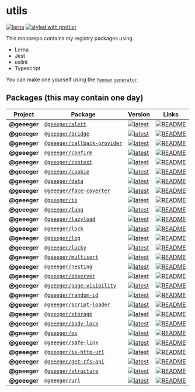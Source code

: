 # utils

[![lerna](https://img.shields.io/badge/maintained%20with-lerna-cc00ff.svg)](https://lerna.js.org/)
[![styled with prettier](https://img.shields.io/badge/styled_with-prettier-ff69b4.svg)](https://github.com/prettier/prettier)

This monorepo contains my registry packages using

* Lerna
* Jest
* eslint
* Typescript

You can make one yourself using the [`Yeoman`](https://yeoman.io/) [`generator`](https://github.com/GaryB432/generator-lerna-typescript).

## Packages (this may contain one day)

| Project | Package | Version | Links |
|---|---|---|---|
**@geeeger** | [`@geeeger/alert`](https://npmjs.com/package/@geeeger/alert) | [![latest](https://img.shields.io/npm/v/@geeeger/alert/latest.svg)](https://npmjs.com/package/@geeeger/alert) | [![README](https://img.shields.io/badge/README--green.svg)](/packages/alert/README.md)
**@geeeger** | [`@geeeger/bridge`](https://npmjs.com/package/@geeeger/bridge) | [![latest](https://img.shields.io/npm/v/@geeeger/bridge/latest.svg)](https://npmjs.com/package/@geeeger/bridge) | [![README](https://img.shields.io/badge/README--green.svg)](/packages/bridge/README.md)
**@geeeger** | [`@geeeger/callback-provider`](https://npmjs.com/package/@geeeger/callback-provider) | [![latest](https://img.shields.io/npm/v/@geeeger/callback-provider/latest.svg)](https://npmjs.com/package/@geeeger/callback-provider) | [![README](https://img.shields.io/badge/README--green.svg)](/packages/callback-provider/README.md)
**@geeeger** | [`@geeeger/confirm`](https://npmjs.com/package/@geeeger/confirm) | [![latest](https://img.shields.io/npm/v/@geeeger/confirm/latest.svg)](https://npmjs.com/package/@geeeger/confirm) | [![README](https://img.shields.io/badge/README--green.svg)](/packages/confirm/README.md)
**@geeeger** | [`@geeeger/context`](https://npmjs.com/package/@geeeger/context) | [![latest](https://img.shields.io/npm/v/@geeeger/context/latest.svg)](https://npmjs.com/package/@geeeger/context) | [![README](https://img.shields.io/badge/README--green.svg)](/packages/context/README.md)
**@geeeger** | [`@geeeger/cookie`](https://npmjs.com/package/@geeeger/cookie) | [![latest](https://img.shields.io/npm/v/@geeeger/cookie/latest.svg)](https://npmjs.com/package/@geeeger/cookie) | [![README](https://img.shields.io/badge/README--green.svg)](/packages/cookie/README.md)
**@geeeger** | [`@geeeger/data`](https://npmjs.com/package/@geeeger/data) | [![latest](https://img.shields.io/npm/v/@geeeger/data/latest.svg)](https://npmjs.com/package/@geeeger/data) | [![README](https://img.shields.io/badge/README--green.svg)](/packages/data/README.md)
**@geeeger** | [`@geeeger/face-coverter`](https://npmjs.com/package/@geeeger/face-coverter) | [![latest](https://img.shields.io/npm/v/@geeeger/face-coverter/latest.svg)](https://npmjs.com/package/@geeeger/face-coverter) | [![README](https://img.shields.io/badge/README--green.svg)](/packages/face-coverter/README.md)
**@geeeger** | [`@geeeger/is`](https://npmjs.com/package/@geeeger/is) | [![latest](https://img.shields.io/npm/v/@geeeger/is/latest.svg)](https://npmjs.com/package/@geeeger/is) | [![README](https://img.shields.io/badge/README--green.svg)](/packages/is/README.md)
**@geeeger** | [`@geeeger/lang`](https://npmjs.com/package/@geeeger/lang) | [![latest](https://img.shields.io/npm/v/@geeeger/lang/latest.svg)](https://npmjs.com/package/@geeeger/lang) | [![README](https://img.shields.io/badge/README--green.svg)](/packages/lang/README.md)
**@geeeger** | [`@geeeger/lazyload`](https://npmjs.com/package/@geeeger/lazyload) | [![latest](https://img.shields.io/npm/v/@geeeger/lazyload/latest.svg)](https://npmjs.com/package/@geeeger/lazyload) | [![README](https://img.shields.io/badge/README--green.svg)](/packages/lazyload/README.md)
**@geeeger** | [`@geeeger/lock`](https://npmjs.com/package/@geeeger/lock) | [![latest](https://img.shields.io/npm/v/@geeeger/lock/latest.svg)](https://npmjs.com/package/@geeeger/lock) | [![README](https://img.shields.io/badge/README--green.svg)](/packages/lock/README.md)
**@geeeger** | [`@geeeger/log`](https://npmjs.com/package/@geeeger/log) | [![latest](https://img.shields.io/npm/v/@geeeger/log/latest.svg)](https://npmjs.com/package/@geeeger/log) | [![README](https://img.shields.io/badge/README--green.svg)](/packages/log/README.md)
**@geeeger** | [`@geeeger/lucky`](https://npmjs.com/package/@geeeger/lucky) | [![latest](https://img.shields.io/npm/v/@geeeger/lucky/latest.svg)](https://npmjs.com/package/@geeeger/lucky) | [![README](https://img.shields.io/badge/README--green.svg)](/packages/lucky/README.md)
**@geeeger** | [`@geeeger/multisort`](https://npmjs.com/package/@geeeger/multisort) | [![latest](https://img.shields.io/npm/v/@geeeger/multisort/latest.svg)](https://npmjs.com/package/@geeeger/multisort) | [![README](https://img.shields.io/badge/README--green.svg)](/packages/multisort/README.md)
**@geeeger** | [`@geeeger/nesting`](https://npmjs.com/package/@geeeger/nesting) | [![latest](https://img.shields.io/npm/v/@geeeger/nesting/latest.svg)](https://npmjs.com/package/@geeeger/nesting) | [![README](https://img.shields.io/badge/README--green.svg)](/packages/nesting/README.md)
**@geeeger** | [`@geeeger/observer`](https://npmjs.com/package/@geeeger/observer) | [![latest](https://img.shields.io/npm/v/@geeeger/observer/latest.svg)](https://npmjs.com/package/@geeeger/observer) | [![README](https://img.shields.io/badge/README--green.svg)](/packages/observer/README.md)
**@geeeger** | [`@geeeger/page-visibility`](https://npmjs.com/package/@geeeger/page-visibility) | [![latest](https://img.shields.io/npm/v/@geeeger/page-visibility/latest.svg)](https://npmjs.com/package/@geeeger/page-visibility) | [![README](https://img.shields.io/badge/README--green.svg)](/packages/page-visibility/README.md)
**@geeeger** | [`@geeeger/random-id`](https://npmjs.com/package/@geeeger/random-id) | [![latest](https://img.shields.io/npm/v/@geeeger/random-id/latest.svg)](https://npmjs.com/package/@geeeger/random-id) | [![README](https://img.shields.io/badge/README--green.svg)](/packages/random-id/README.md)
**@geeeger** | [`@geeeger/script-loader`](https://npmjs.com/package/@geeeger/script-loader) | [![latest](https://img.shields.io/npm/v/@geeeger/script-loader/latest.svg)](https://npmjs.com/package/@geeeger/script-loader) | [![README](https://img.shields.io/badge/README--green.svg)](/packages/script-loader/README.md)
**@geeeger** | [`@geeeger/storage`](https://npmjs.com/package/@geeeger/storage) | [![latest](https://img.shields.io/npm/v/@geeeger/storage/latest.svg)](https://npmjs.com/package/@geeeger/storage) | [![README](https://img.shields.io/badge/README--green.svg)](/packages/storage/README.md)
**@geeeger** | [`@geeeger/body-lock`](https://npmjs.com/package/@geeeger/body-lock) | [![latest](https://img.shields.io/npm/v/@geeeger/body-lock/latest.svg)](https://npmjs.com/package/@geeeger/body-lock) | [![README](https://img.shields.io/badge/README--green.svg)](/packages/body-lock/README.md)
**@geeeger** | [`@geeeger/os`](https://npmjs.com/package/@geeeger/os) | [![latest](https://img.shields.io/npm/v/@geeeger/os/latest.svg)](https://npmjs.com/package/@geeeger/os) | [![README](https://img.shields.io/badge/README--green.svg)](/packages/os/README.md)
**@geeeger** | [`@geeeger/safe-link`](https://npmjs.com/package/@geeeger/safe-link) | [![latest](https://img.shields.io/npm/v/@geeeger/safe-link/latest.svg)](https://npmjs.com/package/@geeeger/safe-link) | [![README](https://img.shields.io/badge/README--green.svg)](/packages/safe-link/README.md)
**@geeeger** | [`@geeeger/is-http-url`](https://npmjs.com/package/@geeeger/is-http-url) | [![latest](https://img.shields.io/npm/v/@geeeger/is-http-url/latest.svg)](https://npmjs.com/package/@geeeger/is-http-url) | [![README](https://img.shields.io/badge/README--green.svg)](/packages/is-http-url/README.md)
**@geeeger** | [`@geeeger/get-rfs-api`](https://npmjs.com/package/@geeeger/get-rfs-api) | [![latest](https://img.shields.io/npm/v/@geeeger/get-rfs-api/latest.svg)](https://npmjs.com/package/@geeeger/get-rfs-api) | [![README](https://img.shields.io/badge/README--green.svg)](/packages/get-rfs-api/README.md)
**@geeeger** | [`@geeeger/structure`](https://npmjs.com/package/@geeeger/structure) | [![latest](https://img.shields.io/npm/v/@geeeger/structure/latest.svg)](https://npmjs.com/package/@geeeger/structure) | [![README](https://img.shields.io/badge/README--green.svg)](/packages/structure/README.md)
**@geeeger** | [`@geeeger/url`](https://npmjs.com/package/@geeeger/url) | [![latest](https://img.shields.io/npm/v/@geeeger/url/latest.svg)](https://npmjs.com/package/@geeeger/url) | [![README](https://img.shields.io/badge/README--green.svg)](/packages/url/README.md)
